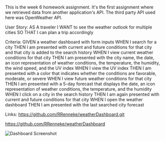 This is the week 6 homework assignment. It's the first assignment where we retrieved data from another application's API. The third party API used here was OpenWeather API.

User Story: 
AS A traveler
I WANT to see the weather outlook for multiple cities
SO THAT I can plan a trip accordingly

Criteria: 
GIVEN a weather dashboard with form inputs
WHEN I search for a city
THEN I am presented with current and future conditions for that city and that city is added to the search history
WHEN I view current weather conditions for that city
THEN I am presented with the city name, the date, an icon representation of weather conditions, the temperature, the humidity, the wind speed, and the UV index
WHEN I view the UV index
THEN I am presented with a color that indicates whether the conditions are favorable, moderate, or severe
WHEN I view future weather conditions for that city
THEN I am presented with a 5-day forecast that displays the date, an icon representation of weather conditions, the temperature, and the humidity
WHEN I click on a city in the search history
THEN I am again presented with current and future conditions for that city
WHEN I open the weather dashboard
THEN I am presented with the last searched city forecast




Links: 
https://github.com/RRenneke/weatherDashboard.git

https://github.com/RRenneke/weatherDashboard


<img src="WeatherDashbboard/Assets/DashboardScreenShot.png" alt="Dashboard Screenshot">